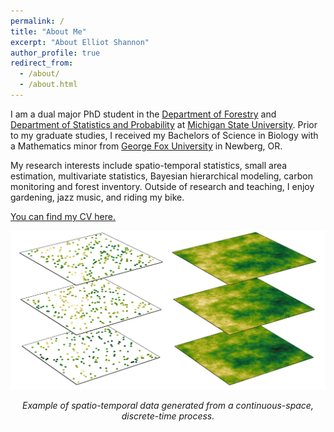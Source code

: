 ```yaml
---
permalink: /
title: "About Me"
excerpt: "About Elliot Shannon"
author_profile: true
redirect_from: 
  - /about/
  - /about.html
---
```


I am a dual major PhD student in the [Department of Forestry](https://www.canr.msu.edu/for/) and [Department of Statistics and Probability](https://stt.natsci.msu.edu/) at [Michigan State University](https://msu.edu/). Prior to my graduate studies, I received my Bachelors of Science in Biology with a Mathematics minor from [George Fox University](https://www.georgefox.edu/) in Newberg, OR. 

My research interests include spatio-temporal statistics, small area estimation, multivariate statistics, Bayesian hierarchical modeling, carbon monitoring and forest inventory. Outside of research and teaching, I enjoy gardening, jazz music, and riding my bike.

[You can find my CV here.](files/eshannon_cv.pdf)

![Spatiotemporal_Process](images/spacetime_transparent.png)
<p style="text-align: center;"><em>Example of spatio-temporal data generated from a continuous-space, discrete-time process.</em></p>


